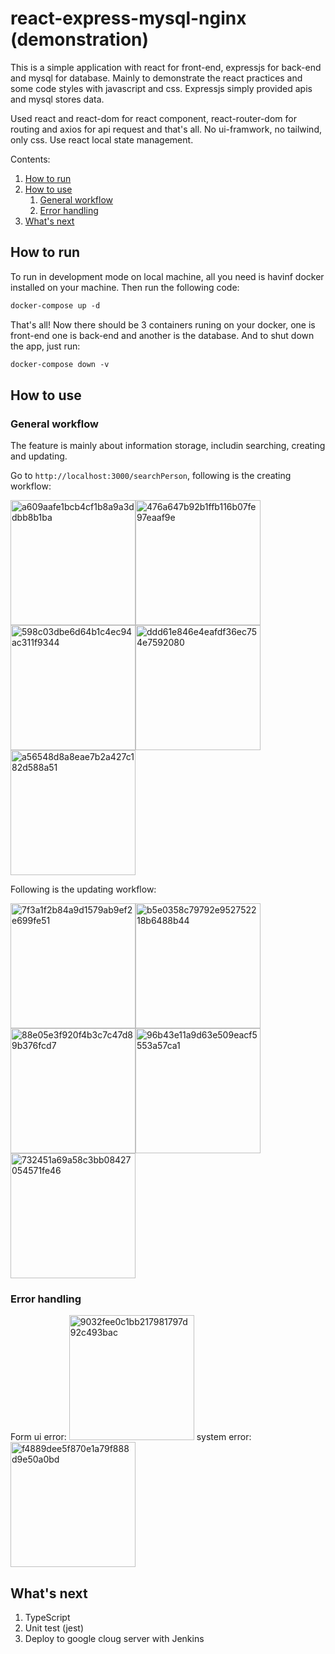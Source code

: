 # react-express-mysql-nginx (demonstration)

This is a simple application with react for front-end, expressjs for back-end and mysql for database. 
Mainly to demonstrate the react practices and some code styles with javascript and css. Expressjs simply provided apis and mysql stores data. 

Used react and react-dom for react component, react-router-dom for routing and axios for api request and that's all. 
No ui-framwork, no tailwind, only css. Use react local state management.

Contents:

1.  [How to run](#how-to-run)
1.  [How to use](#how-to-use)
    1.  [General workflow](#general-workflow)
    1.  [Error handling](#error-handling)
1.  [What's next](#whats-next)

## How to run

To run in development mode on local machine, all you need is havinf docker installed on your machine. Then run the following code:

```markdown
docker-compose up -d
```
That's all! Now there should be 3 containers runing on your docker, one is front-end one is back-end and another is the database.
And to shut down the app, just run:

```markdown
docker-compose down -v
```

## How to use

### General workflow

The feature is mainly about information storage, includin searching, creating and updating.

Go to ```http://localhost:3000/searchPerson```, following is the creating workflow:

<img width="200" alt="a609aafe1bcb4cf1b8a9a3ddbb8b1ba" src="https://user-images.githubusercontent.com/46805148/175810890-70f861cc-71c3-481b-8264-5b5f5e625b60.png"><img width="200" alt="476a647b92b1ffb116b07fe97eaaf9e" src="https://user-images.githubusercontent.com/46805148/175810911-a1f2a0de-88b3-4840-8234-925b11d53cbf.png"><img width="200" alt="598c03dbe6d64b1c4ec94ac311f9344" src="https://user-images.githubusercontent.com/46805148/175811142-b6089228-c1ba-4a1d-9328-2f7fb7d01f86.png"><img width="200" alt="ddd61e846e4eafdf36ec754e7592080" src="https://user-images.githubusercontent.com/46805148/175811147-1c699961-bda8-4958-8b4a-0c61ce49c6bd.png"><img width="200" alt="a56548d8a8eae7b2a427c182d588a51" src="https://user-images.githubusercontent.com/46805148/175811178-30a00ac8-9149-40c0-907f-f3723510ca41.png">

Following is the updating workflow:

<img width="200" alt="7f3a1f2b84a9d1579ab9ef2e699fe51" src="https://user-images.githubusercontent.com/46805148/175811839-ef5c7c7a-7cb5-49a9-a3b8-48971507fcbb.png"><img width="200" alt="b5e0358c79792e952752218b6488b44" src="https://user-images.githubusercontent.com/46805148/175811601-98e45e18-72d5-4f1d-b5e5-f8e05245fb05.png"><img width="200" alt="88e05e3f920f4b3c7c47d89b376fcd7" src="https://user-images.githubusercontent.com/46805148/175811729-a83d0d88-173f-40ba-a0c0-c4b1fbd34a69.png"><img width="200" alt="96b43e11a9d63e509eacf5553a57ca1" src="https://user-images.githubusercontent.com/46805148/175811730-8bb267ac-a7be-4ba0-87b2-163449ad61aa.png"><img width="200" alt="732451a69a58c3bb08427054571fe46" src="https://user-images.githubusercontent.com/46805148/175811753-6f1d1802-0a0a-4178-ad3b-af49b007e18a.png">

### Error handling

Form ui error: <img width="200" alt="9032fee0c1bb217981797d92c493bac" src="https://user-images.githubusercontent.com/46805148/175812255-58473e6b-4a5c-46f7-9662-e260a578b7a5.png">
system error: <img width="200" alt="f4889dee5f870e1a79f888d9e50a0bd" src="https://user-images.githubusercontent.com/46805148/175812303-d3393430-d030-4cd0-ad02-307e457292fd.png">

## What's next

1. TypeScript
2. Unit test (jest)
3. Deploy to google cloug server with Jenkins
